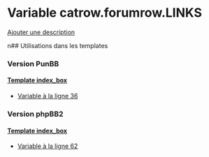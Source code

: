 # Variable catrow.forumrow.LINKS
[Ajouter une description](https://fa-tvars.appspot.com/catrow.forumrow.LINKS)

n## Utilisations dans les templates

### Version PunBB

#### [Template index_box](punbb/index_box.md)
* [Variable à la ligne 36](../punbb/index_box.tpl#L36)

### Version phpBB2

#### [Template index_box](subsilver/index_box.md)
* [Variable à la ligne 62](../subsilver/index_box.tpl#L62)